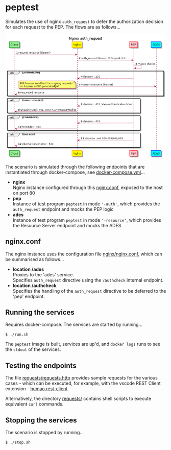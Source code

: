 # peptest

Simulates the use of nginx `auth_request` to defer the authorization decision for each request to the PEP. The flows are as follows...

![Nginx auth_request](uml/export/Nginx%20auth_request.png "Nginx auth_request")

The scenario is simulated through the following endpoints that are instantiated through docker-compose, see [docker-compose.yml](docker-compose.yml)...

* **nginx**<br>
  Nginx instance configured through this [nginx.conf](nginx/nginx.conf), exposed to the host on port 80
* **pep**<br>
  Instance of test program `peptest` in mode `'-auth'`, which provides the `auth_request` endpoint and mocks the PEP logic
* **ades**<br>
  Instance of test program `peptest` in mode `'-resource'`, which provides the Resource Server endpoint and mocks the ADES

## nginx.conf

The nginx instance uses the configuration file [nginx/nginx.conf](nginx/nginx.conf), which can be summarised as follows...

* **location /ades**<br>
  Proxies to the 'ades' service.<br>
  Specifies `auth_request` directive using the `/authcheck` internal endpoint.
* **location /authcheck**<br>
  Specifies the handling of the `auth_request` directive to be deferred to the 'pep' endpoint.

## Running the services

Requires docker-compose. The services are started by running...
```console
$ ./run.sh
```

The `peptest` image is built, services are up'd, and `docker logs` runs to see the `stdout` of the services.

## Testing the endpoints

The file [requests/requests.http](requests/requests.http) provides sample requests for the various cases - which can be executed, for example, with the vscode REST Client extension - [humao.rest-client](https://marketplace.visualstudio.com/items?itemName=humao.rest-client).

Alternatively, the directory [requests/](requests/) contains shell scripts to execute equivalent `curl` commands.

## Stopping the services

The scenario is stopped by running...
```console
$ ./stop.sh
```
